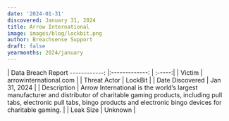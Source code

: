 ```yaml
---
date: '2024-01-31'
discovered: January 31, 2024
title: Arrow International
image: images/blog/lockbit.png
author: Breachsense Support
draft: false
yearmonths: 2024/january
---
```



| Data Breach Report
------------:     |:-------------:    | :-----:|
| Victim      | arrowinternational.com      | 
| Threat Actor      | LockBit      | 
| Date Discovered      | Jan 31, 2024      | 
| Description      | Arrow International is the world’s largest manufacturer and distributor of charitable gaming products, including pull tabs, electronic pull tabs, bingo products and electronic bingo devices for charitable gaming.      | 
| Leak Size      | Unknown      | 

